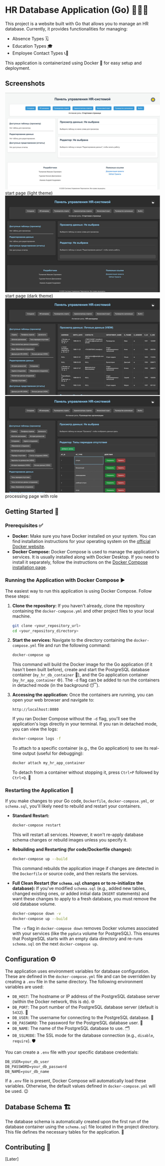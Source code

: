 # HR Database Application (Go) 🧑‍💼🏢

This project is a website built with Go that allows you to manage an HR database. Currently, it provides functionalities for managing:

* Absence Types 🗓️
* Education Types 🎓
* Employee Contact Types 📞📧

This application is containerized using Docker 🐳 for easy setup and deployment.

## Screenshots

![start page](telegram-cloud-photo-size-2-5361602482884702698-y.jpg)
start page (light theme)
![start page](telegram-cloud-photo-size-2-5364282224649827390-y.jpg)
start page (dark theme)
![processing page](telegram-cloud-photo-size-2-5364282224649827391-y.jpg)
![processing page](telegram-cloud-photo-size-2-5364282224649827392-y.jpg)
processing page with role

## Getting Started 🚀

### Prerequisites ✅

* **Docker:** Make sure you have Docker installed on your system. You can find installation instructions for your operating system on the [official Docker website](https://docs.docker.com/get-docker/).
* **Docker Compose:** Docker Compose is used to manage the application's services. It is usually installed along with Docker Desktop. If you need to install it separately, follow the instructions on the [Docker Compose installation page](https://docs.docker.com/compose/install/).

### Running the Application with Docker Compose ▶️

The easiest way to run this application is using Docker Compose. Follow these steps:

1.  **Clone the repository:** If you haven't already, clone the repository containing the `docker-compose.yml` and other project files to your local machine.

    ```bash
    git clone <your_repository_url>
    cd <your_repository_directory>
    ```

2.  **Start the services:** Navigate to the directory containing the `docker-compose.yml` file and run the following command:

    ```bash
    docker-compose up
    ```

    This command will build the Docker image for the Go application (if it hasn't been built before), create and start the PostgreSQL database container (`my_hr_db_container` 🐘), and the Go application container (`my_hr_app_container` ⚙️). The `-d` flag can be added to run the containers in detached mode (in the background 😴).

3.  **Accessing the application:** Once the containers are running, you can open your web browser and navigate to:

    ```
    http://localhost:8080
    ```

    If you ran Docker Compose without the `-d` flag, you'll see the application's logs directly in your terminal. If you ran in detached mode, you can view the logs:

    ```bash
    docker-compose logs -f
    ```
    To attach to a specific container (e.g., the Go application) to see its real-time output (useful for debugging):

    ```bash
    docker attach my_hr_app_container
    ```
    To detach from a container without stopping it, press `Ctrl+P` followed by `Ctrl+Q`. 👋

### Restarting the Application 🔄

If you make changes to your Go code, `Dockerfile`, `docker-compose.yml`, or `schema.sql`, you'll likely need to rebuild and restart your containers.

* **Standard Restart:**
    ```bash
    docker-compose restart
    ```
    This will restart all services. However, it won't re-apply database schema changes or rebuild images unless you specify it.

* **Rebuilding and Restarting (for code/Dockerfile changes):**
    ```bash
    docker-compose up --build
    ```
    This command rebuilds the application image if changes are detected in the `Dockerfile` or source code, and then restarts the services.

* **Full Clean Restart (for `schema.sql` changes or to re-initialize the database):**
    If you've modified `schema.sql` (e.g., added new tables, changed existing ones, or added initial data `INSERT` statements) and want these changes to apply to a fresh database, you must remove the old database volume.

    ```bash
    docker-compose down -v
    docker-compose up --build
    ```
    The `-v` flag in `docker-compose down` removes Docker volumes associated with your services (like the `pgdata` volume for PostgreSQL). This ensures that PostgreSQL starts with an empty data directory and re-runs `schema.sql` on the next `docker-compose up`.

## Configuration ⚙️

The application uses environment variables for database configuration. These are defined in the `docker-compose.yml` file and can be overridden by creating a `.env` file in the same directory. The following environment variables are used:

* `DB_HOST`: The hostname or IP address of the PostgreSQL database server (within the Docker network, this is `db`). 🌐
* `DB_PORT`: The port number of the PostgreSQL database server (default is `5432`). 🚪
* `DB_USER`: The username for connecting to the PostgreSQL database. 👤
* `DB_PASSWORD`: The password for the PostgreSQL database user. 🔑
* `DB_NAME`: The name of the PostgreSQL database to use. 🗂️
* `DB_SSLMODE`: The SSL mode for the database connection (e.g., `disable`, `require`). 🛡️

You can create a `.env` file with your specific database credentials:
```
DB_USER=your_db_user
DB_PASSWORD=your_db_password
DB_NAME=your_db_name
```

If a `.env` file is present, Docker Compose will automatically load these variables. Otherwise, the default values defined in `docker-compose.yml` will be used. 😉

## Database Schema 🏗️

The database schema is automatically created upon the first run of the database container using the `schema.sql` file located in the project directory. This file defines the necessary tables for the application. 📄

## Contributing 🤝

[Later]

